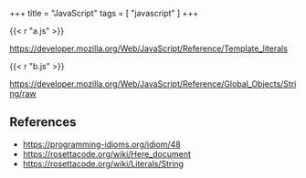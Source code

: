 +++
title = "JavaScript"
tags = [ "javascript" ]
+++

{{< r "a.js" >}}

<https://developer.mozilla.org/Web/JavaScript/Reference/Template_literals>

{{< r "b.js" >}}

<https://developer.mozilla.org/Web/JavaScript/Reference/Global_Objects/String/raw>

## References

- <https://programming-idioms.org/idiom/48>
- <https://rosettacode.org/wiki/Here_document>
- <https://rosettacode.org/wiki/Literals/String>
